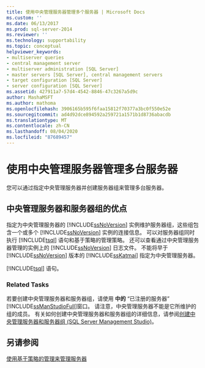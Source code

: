 ```yaml
---
title: 使用中央管理服务器管理多个服务器 | Microsoft Docs
ms.custom: ''
ms.date: 06/13/2017
ms.prod: sql-server-2014
ms.reviewer: ''
ms.technology: supportability
ms.topic: conceptual
helpviewer_keywords:
- multiserver queries
- central management server
- multiserver administration [SQL Server]
- master servers [SQL Server], central management servers
- target configuration [SQL Server]
- server configuration [SQL Server]
ms.assetid: 427911a7-57d4-4542-8846-47c3267a5d9c
author: MashaMSFT
ms.author: mathoma
ms.openlocfilehash: 3906165b595f6faa15812f70377a3bc0f550e52e
ms.sourcegitcommit: ad4d92dce894592a259721a1571b1d8736abacdb
ms.translationtype: MT
ms.contentlocale: zh-CN
ms.lasthandoff: 08/04/2020
ms.locfileid: "87689457"
---
```

# <a name="administer-multiple-servers-using-central-management-servers"></a>使用中央管理服务器管理多台服务器
  您可以通过指定中央管理服务器并创建服务器组来管理多台服务器。  
  
## <a name="benefits-of-central-management-servers-and-server-groups"></a>中央管理服务器和服务器组的优点  
 指定为中央管理服务器的 [!INCLUDE[ssNoVersion](../includes/ssnoversion-md.md)] 实例维护服务器组，这些组包含一个或多个 [!INCLUDE[ssNoVersion](../includes/ssnoversion-md.md)] 实例的连接信息。 可以对服务器组同时执行 [!INCLUDE[tsql](../includes/tsql-md.md)] 语句和基于策略的管理策略。 还可以查看通过中央管理服务器管理的实例上的 [!INCLUDE[ssNoVersion](../includes/ssnoversion-md.md)] 日志文件。 不能将早于 [!INCLUDE[ssNoVersion](../includes/ssnoversion-md.md)] 版本的 [!INCLUDE[ssKatmai](../includes/sskatmai-md.md)] 指定为中央管理服务器。  
  
 [!INCLUDE[tsql](../includes/tsql-md.md)] 语句。  
  
### <a name="related-tasks"></a>Related Tasks  
 若要创建中央管理服务器和服务器组，请使用 **中的** “已注册的服务器” [!INCLUDE[ssManStudioFull](../includes/ssmanstudiofull-md.md)]窗口。 请注意，中央管理服务器不能是它所维护的组的成员。 有关如何创建中央管理服务器和服务器组的详细信息，请参阅[创建中央管理服务器和服务器组 (SQL Server Management Studio)](../ssms/register-servers/create-a-central-management-server-and-server-group.md)。  
  
## <a name="see-also"></a>另请参阅  
 [使用基于策略的管理来管理服务器](policy-based-management/administer-servers-by-using-policy-based-management.md)  
  
  
